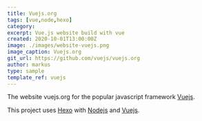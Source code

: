 ```yaml
---
title: Vuejs.org
tags: [vue,node,hexo]
category:
excerpt: Vue.js website build with vue
created: 2020-10-01T13:00:00Z
image: ./images/website-vuejs.png
image_caption: Vuejs.org
git_url: https://github.com/vuejs/vuejs.org
author: markus
type: sample
template_ref: vuejs
---
```

The website vuejs.org for the popular javascript framework [Vuejs](https://vuejs.org).

This project uses [Hexo](https://hexo.io/) with [Nodejs](https://nodejs.org) and [Vuejs](https://vuejs.org).
